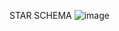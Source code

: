 
STAR SCHEMA
![image](https://github.com/guimendes981/BI/assets/104679118/120009fb-924b-4cf3-a890-d94f30680f45)
